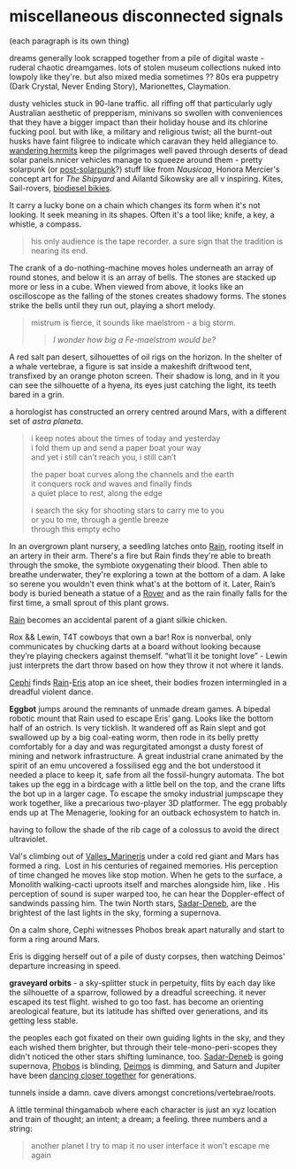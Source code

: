 # miscellaneous disconnected signals
(each paragraph is its own thing)

dreams generally look scrapped together from a pile of digital waste - ruderal chaotic dreamgames. lots of stolen museum collections nuked into lowpoly like they're. but also mixed media sometimes ?? 80s era puppetry (Dark Crystal, Never Ending Story), Marionettes, Claymation.

dusty vehicles stuck in 90-lane traffic. all riffing off that particularly ugly Australian aesthetic of prepperism, minivans so swollen with conveniences that they have a bigger impact than their holiday house and its chlorine fucking pool. but with like, a military and religious twist; all the burnt-out husks have faint filigree to indicate which caravan they held allegiance to. [wandering hermits](hermit.md) keep the pilgrimages well paved through deserts of dead solar panels.nnicer vehicles manage to squeeze around them - pretty solarpunk (or [post-solarpunk](post-solarpunk.md)?) stuff like from *Nausicaa*, Honora Mercier's concept art for *The Shipyard* and Ailantd Sikowsky are all v inspiring. Kites, Sail-rovers, [biodiesel bikies](biodiesel-bikies.md).

It carry a lucky bone on a chain which changes its form when it's not looking. It seek meaning in its shapes. Often it's a tool like; knife, a key, a whistle, a compass.

> his only audience is the tape recorder.
> a sure sign that the tradition
> is nearing its end.

The crank of a do-nothing-machine moves holes underneath an array of round stones, and below it is an array of bells. The stones are stacked up more or less in a cube. When viewed from above, it looks like an oscilloscope as the falling of the stones creates shadowy forms. The stones strike the bells until they run out, playing a short melody.

> mistrum is fierce, it sounds like maelstrom - a big storm. 
>> *I wonder how big a Fe-maelstrom would be?*

A red salt pan desert, silhouettes of oil rigs on the horizon. In the shelter of a whale vertebrae, a figure is sat inside a makeshift driftwood tent, transfixed by an orange photon screen. Their shadow is long, and in it you can see the silhouette of a hyena, its eyes just catching the light, its teeth bared in a grin.

a horologist has constructed an orrery centred around Mars, with a different set of *astra planeta*.

> i keep notes about the times of today and yesterday   
> i fold them up and send a paper boat your way  
> and yet i still can’t reach you, i still can’t  
>   
> the paper boat curves along the channels and the earth  
> it conquers rock and waves and finally finds  
> a quiet place to rest, along the edge  
>   
> i search the sky for shooting stars to carry me to you  
> or you to me, through a gentle breeze  
> through this empty echo

In an overgrown plant nursery, a seedling latches onto [Rain](Rain.md), rooting itself in an artery in their arm. There's a fire but Rain finds they're able to breath through the smoke, the symbiote oxygenating their blood. Then able to breathe underwater, they're exploring a town at the bottom of a dam. A lake so serene you wouldn't even think what's at the bottom of it. Later, Rain’s body is buried beneath a statue of a [Rover](Rover.md) and as the rain finally falls for the first time, a small sprout of this plant grows.

[Rain](Rain.md) becomes an accidental parent of a giant silkie chicken.

Rox && Lewin, T4T cowboys that own a bar! Rox is nonverbal, only communicates by chucking darts at a board without looking because they’re playing checkers against themself. “what’ll it be tonight love” - Lewin just interprets the dart throw based on how they throw it not where it lands.

[Cephi](Cephi.md) finds [Rain](Rain.md)-[Eris](Eris.md) atop an ice sheet, their bodies frozen intermingled in a dreadful violent dance.

**Eggbot** jumps around the remnants of unmade dream games. A bipedal robotic mount that Rain used to escape Eris’ gang. Looks like the bottom half of an ostrich. Is very ticklish. It wandered off as Rain slept and got swallowed up by a big coal-eating worm, then rode in its belly pretty comfortably for a day and was regurgitated amongst a dusty forest of mining and network infrastructure. A great industrial crane animated by the spirit of an emu uncovered a fossilised egg and the bot understood it needed a place to keep it, safe from all the fossil-hungry automata. The bot takes up the egg in a birdcage with a little bell on the top, and the crane lifts the bot up in a larger cage. To escape the smoky industrial jumpscape they work together, like a precarious two-player 3D platformer. The egg probably ends up at The Menagerie, looking for an outback echosystem to hatch in.

having to follow the shade of the rib cage of a colossus to avoid the direct ultraviolet.

Val's climbing out of [Valles_Marineris](Valles_Marineris.md) under a cold red giant and Mars has formed a ring.  Lost in his centuries of regained memories. His perception of time changed he moves like stop motion. When he gets to the surface, a Monolith walking-cacti uproots itself and marches alongside him, like . His perception of sound is super warped too, he can hear the Doppler-effect of sandwinds passing him. The twin North stars, [Sadar-Deneb](Sadar-Deneb.md), are the brightest of the last lights in the sky, forming a supernova.

On a calm shore, Cephi witnesses Phobos break apart naturally and start to form a ring around Mars. 

Eris is digging herself out of a pile of dusty corpses, then watching Deimos' departure increasing in speed.

**graveyard orbits** - a sky-splitter stuck in perpetuity, flits by each day like the silhouette of a sparrow, followed by a dreadful screeching. it never escaped its test flight. wished to go too fast. has become an orienting areological feature, but its latitude has shifted over generations, and its getting less stable.

the peoples each got fixated on their own guiding lights in the sky, and they each wished them brighter, but through their tele-mono-peri-scopes they didn't noticed the other stars shifting luminance, too. [Sadar-Deneb](Sadar-Deneb.md) is going supernova, [Phobos](Phobos.md) is blinding, [Deimos](Deimos.md) is dimming, and Saturn and Jupiter have been [dancing closer together](saturnalia.md) for generations.

tunnels inside a damn. cave divers amongst concretions/vertebrae/roots.


A little terminal thingamabob where each character is just an xyz location and train of thought; an intent; a dream; a feeling. three numbers and a string:
> another planet I try to map it
> no user interface
> it won't escape me again

